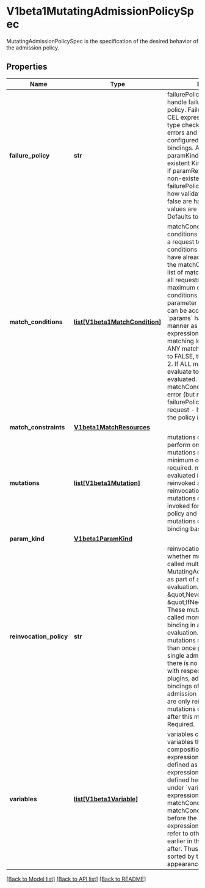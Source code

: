 # V1beta1MutatingAdmissionPolicySpec

MutatingAdmissionPolicySpec is the specification of the desired behavior of the admission policy.
## Properties
Name | Type | Description | Notes
------------ | ------------- | ------------- | -------------
**failure_policy** | **str** | failurePolicy defines how to handle failures for the admission policy. Failures can occur from CEL expression parse errors, type check errors, runtime errors and invalid or mis-configured policy definitions or bindings.  A policy is invalid if paramKind refers to a non-existent Kind. A binding is invalid if paramRef.name refers to a non-existent resource.  failurePolicy does not define how validations that evaluate to false are handled.  Allowed values are Ignore or Fail. Defaults to Fail. | [optional] 
**match_conditions** | [**list[V1beta1MatchCondition]**](V1beta1MatchCondition.md) | matchConditions is a list of conditions that must be met for a request to be validated. Match conditions filter requests that have already been matched by the matchConstraints. An empty list of matchConditions matches all requests. There are a maximum of 64 match conditions allowed.  If a parameter object is provided, it can be accessed via the &#x60;params&#x60; handle in the same manner as validation expressions.  The exact matching logic is (in order):   1. If ANY matchCondition evaluates to FALSE, the policy is skipped.   2. If ALL matchConditions evaluate to TRUE, the policy is evaluated.   3. If any matchCondition evaluates to an error (but none are FALSE):      - If failurePolicy&#x3D;Fail, reject the request      - If failurePolicy&#x3D;Ignore, the policy is skipped | [optional] 
**match_constraints** | [**V1beta1MatchResources**](V1beta1MatchResources.md) |  | [optional] 
**mutations** | [**list[V1beta1Mutation]**](V1beta1Mutation.md) | mutations contain operations to perform on matching objects. mutations may not be empty; a minimum of one mutation is required. mutations are evaluated in order, and are reinvoked according to the reinvocationPolicy. The mutations of a policy are invoked for each binding of this policy and reinvocation of mutations occurs on a per binding basis. | [optional] 
**param_kind** | [**V1beta1ParamKind**](V1beta1ParamKind.md) |  | [optional] 
**reinvocation_policy** | **str** | reinvocationPolicy indicates whether mutations may be called multiple times per MutatingAdmissionPolicyBinding as part of a single admission evaluation. Allowed values are \&quot;Never\&quot; and \&quot;IfNeeded\&quot;.  Never: These mutations will not be called more than once per binding in a single admission evaluation.  IfNeeded: These mutations may be invoked more than once per binding for a single admission request and there is no guarantee of order with respect to other admission plugins, admission webhooks, bindings of this policy and admission policies.  Mutations are only reinvoked when mutations change the object after this mutation is invoked. Required. | [optional] 
**variables** | [**list[V1beta1Variable]**](V1beta1Variable.md) | variables contain definitions of variables that can be used in composition of other expressions. Each variable is defined as a named CEL expression. The variables defined here will be available under &#x60;variables&#x60; in other expressions of the policy except matchConditions because matchConditions are evaluated before the rest of the policy.  The expression of a variable can refer to other variables defined earlier in the list but not those after. Thus, variables must be sorted by the order of first appearance and acyclic. | [optional] 

[[Back to Model list]](../README.md#documentation-for-models) [[Back to API list]](../README.md#documentation-for-api-endpoints) [[Back to README]](../README.md)



